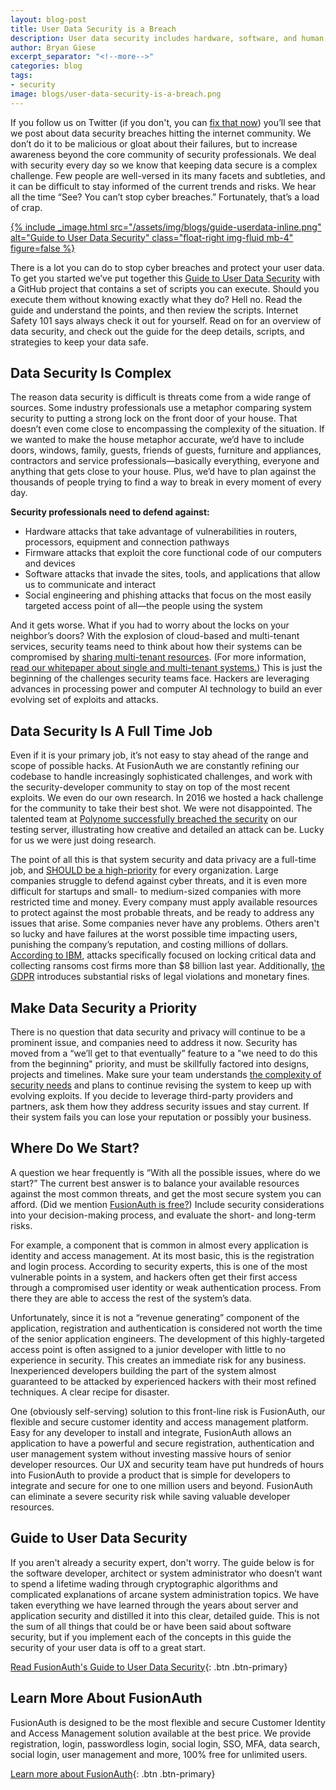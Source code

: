 ```yaml
---
layout: blog-post
title: User Data Security is a Breach
description: User data security includes hardware, software, and human challenges. Use this guide with code examples to secure your system from hacks and exploits.
author: Bryan Giese
excerpt_separator: "<!--more-->"
categories: blog
tags:
- security
image: blogs/user-data-security-is-a-breach.png
---
```


If you follow us on Twitter (if you don't, you can [fix that now](http://bit.ly/2WOcw7D)) you’ll see that we post about data security breaches hitting the internet community. We don’t do it to be malicious or gloat about their failures, but to increase awareness beyond the core community of security professionals. We deal with security every day so we know that keeping data secure is a complex challenge. Few people are well-versed in its many facets and subtleties, and it can be difficult to stay informed of the current trends and risks. We hear all the time “See? You can’t stop cyber breaches.” Fortunately, that’s a load of crap.

<!--more-->

[{% include _image.html src="/assets/img/blogs/guide-userdata-inline.png" alt="Guide to User Data Security" class="float-right img-fluid mb-4" figure=false %}](/resources/guide-to-user-data-security)

There is a lot you can do to stop cyber breaches and protect your user data. To get you started we’ve put together this [Guide to User Data Security](/resources/guide-to-user-data-security) with a GitHub project that contains a set of scripts you can execute. Should you execute them without knowing exactly what they do? Hell no. Read the guide and understand the points, and then review the scripts. Internet Safety 101 says always check it out for yourself. Read on for an overview of data security, and check out the guide for the deep details, scripts, and strategies to keep your data safe.

## Data Security Is Complex

The reason data security is difficult is threats come from a wide range of sources. Some industry professionals use a metaphor comparing system security to putting a strong lock on the front door of your house. That doesn’t even come close to encompassing the complexity of the situation. If we wanted to make the house metaphor accurate, we’d have to include doors, windows, family, guests, friends of guests, furniture and appliances, contractors and service professionals—basically everything, everyone and anything that gets close to your house. Plus, we’d have to plan against the thousands of people trying to find a way to break in every moment of every day.

**Security professionals need to defend against:**

- Hardware attacks that take advantage of vulnerabilities in routers, processors, equipment and connection pathways
- Firmware attacks that exploit the core functional code of our computers and devices
- Software attacks that invade the sites, tools, and applications that allow us to communicate and interact
- Social engineering and phishing attacks that focus on the most easily targeted access point of all—the people using the system

And it gets worse. What if you had to worry about the locks on your neighbor’s doors? With the explosion of cloud-based and multi-tenant services, security teams need to think about how their systems can be compromised by [sharing multi-tenant resources](https://threatpost.com/delta-sears-breaches-blamed-on-malware-attack-against-a-third-party-chat-service/131023/ "Jump to Threatpost site"). (For more information, [read our whitepaper about single and multi-tenant systems.](https://fusionauth.io/blog/2018/12/03/single-tenant-vs-multi-tenant)) This is just the beginning of the challenges security teams face. Hackers are leveraging advances in processing power and computer AI technology to build an ever evolving set of exploits and attacks.

## Data Security Is A Full Time Job

Even if it is your primary job, it’s not easy to stay ahead of the range and scope of possible hacks. At FusionAuth we are constantly refining our codebase to handle increasingly sophisticated challenges, and work with the security-developer community to stay on top of the most recent exploits. We even do our own research. In 2016 we hosted a hack challenge for the community to take their best shot. We were not disappointed. The talented team at [Polynome successfully breached the security](http://polynome.co/infosec/inversoft/elasticsearch/linode/penetration-testing/2016/08/16/hack-that-inversoft.html "Jump to Polynome article") on our testing server, illustrating how creative and detailed an attack can be. Lucky for us we were just doing research.

The point of all this is that system security and data privacy are a full-time job, and [SHOULD be a high-priority](https://www.zdnet.com/article/why-is-it-so-hard-for-us-to-pay-attention-to-cybersecurity/ "Jump to ZDNet article") for every organization. Large companies struggle to defend against cyber threats, and it is even more difficult for startups and small- to medium-sized companies with more restricted time and money. Every company must apply available resources to protect against the most probable threats, and be ready to address any issues that arise. Some companies never have any problems. Others aren't so lucky and have failures at the worst possible time impacting users, punishing the company’s reputation, and costing millions of dollars. [According to IBM](https://www.wraltechwire.com/2018/04/05/ibm-human-error-is-biggest-reason-for-data-breaches-as-ransomware-attacks-surge/ "Jumpt to Wral Tech Wire"), attacks specifically focused on locking critical data and collecting ransoms cost firms more than $8 billion last year. Additionally, [the GDPR](/blog/2019/01/29/white-paper-developers-guide-gdpr) introduces substantial risks of legal violations and monetary fines.   

## Make Data Security a Priority

There is no question that data security and privacy will continue to be a prominent issue, and companies need to address it now. Security has moved from a “we’ll get to that eventually” feature to a "we need to do this from the beginning" priority, and must be skillfully factored into designs, projects and timelines. Make sure your team understands [the complexity of security needs](/challenges-of-ciam) and plans to continue revising the system to keep up with evolving exploits. If you decide to leverage third-party providers and partners, ask them how they address security issues and stay current. If their system fails you can lose your reputation or possibly your business.

## Where Do We Start?  

A question we hear frequently is “With all the possible issues, where do we start?” The current best answer is to balance your available resources against the most common threats, and get the most secure system you can afford. (Did we mention [FusionAuth is free?](/)) Include security considerations into your decision-making process, and evaluate the short- and long-term risks.

For example, a component that is common in almost every application is identity and access management. At its most basic, this is the registration and login process. According to security experts, this is one of the most vulnerable points in a system, and hackers often get their first access through a compromised user identity or weak authentication process. From there they are able to access the rest of the system’s data.

Unfortunately, since it is not a “revenue generating” component of the application, registration and authentication is considered not worth the time of the senior application engineers. The development of this highly-targeted access point is often assigned to a junior developer with little to no experience in security. This creates an immediate risk for any business. Inexperienced developers building the part of the system almost guaranteed to be attacked by experienced hackers with their most refined techniques. A clear recipe for disaster.

One (obviously self-serving) solution to this front-line risk is FusionAuth, our flexible and secure customer identity and access management platform. Easy for any developer to install and integrate, FusionAuth allows an application to have a powerful and secure registration, authentication and user management system without investing massive hours of senior developer resources. Our UX and security team have put hundreds of hours into FusionAuth to provide a product that is simple for developers to integrate and secure for one to one million users and beyond. FusionAuth can eliminate a severe security risk while saving valuable developer resources.

## Guide to User Data Security  

If you aren't already a security expert, don't worry. The guide below is for the software developer, architect or system administrator who doesn’t want to spend a lifetime wading through cryptographic algorithms and complicated explanations of arcane system administration topics. We have taken everything we have learned through the years about server and application security and distilled it into this clear, detailed guide. This is not the sum of all things that could be or have been said about software security, but if you implement each of the concepts in this guide the security of your user data is off to a great start.

[Read FusionAuth's Guide to User Data Security](/resources/guide-to-user-data-security){: .btn .btn-primary}

## Learn More About FusionAuth

FusionAuth is designed to be the most flexible and secure Customer Identity and Access Management solution available at the best price. We provide registration, login, passwordless login, social login, SSO, MFA, data search, social login, user management and more, 100% free for unlimited users.

[Learn more about FusionAuth](/ "FusionAuth Home"){: .btn .btn-primary}
